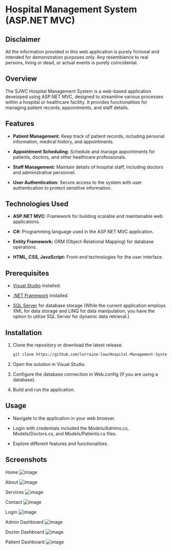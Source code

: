 # Hospital Management System (ASP.NET MVC)

## Disclaimer
All the information provided in this web application is purely fictional and intended for demonstration purposes only. Any resemblance to real persons, living or dead, or actual events is purely coincidental.

## Overview
The SJWC Hospital Management System is a web-based application developed using ASP.NET MVC, designed to streamline various processes within a hospital or healthcare facility. It provides functionalities for managing patient records, appointments, and staff details.

## Features
- **Patient Management:** Keep track of patient records, including personal information, medical history, and appointments.

- **Appointment Scheduling:** Schedule and manage appointments for patients, doctors, and other healthcare professionals.

- **Staff Management:** Maintain details of hospital staff, including doctors and administrative personnel.

- **User Authentication:** Secure access to the system with user authentication to protect sensitive information.

## Technologies Used
- **ASP.NET MVC:** Framework for building scalable and maintainable web applications.

- **C#:** Programming language used in the ASP.NET MVC application.

- **Entity Framework:** ORM (Object-Relational Mapping) for database operations.

- **HTML, CSS, JavaScript:** Front-end technologies for the user interface.

## Prerequisites
- [Visual Studio](https://visualstudio.microsoft.com/) installed.

- [.NET Framework](https://dotnet.microsoft.com/download/dotnet-framework) installed.

- [SQL Server](https://www.microsoft.com/en-us/sql-server/sql-server-downloads) for database storage (While the current application employs XML for data storage and LINQ for data manipulation, you have the option to utilize SQL Server for dynamic data retrieval.)

## Installation
1. Clone the repository or download the latest release.
   ```bash
   git clone https://github.com/lorraine-low/Hospital-Management-System.git
   
2. Open the solution in Visual Studio.
   
4. Configure the database connection in Web.config (If you are using a database).
   
6. Build and run the application.

## Usage
- Navigate to the application in your web browser.

- Login with credentials included the Models/Admins.cs, Models/Doctors.cs, and Models/Patients.cs files.

- Explore different features and functionalities.

## Screenshots

Home
![image](https://github.com/lorraine-low/Hospital-Management-System/assets/125891002/bb7d2f47-b967-44c3-be75-0247235b077c)

About
![image](https://github.com/lorraine-low/Hospital-Management-System/assets/125891002/0923f72f-433d-4b79-8b2f-1f5e77d9f949)

Services
![image](https://github.com/lorraine-low/Hospital-Management-System/assets/125891002/8f0160c9-3361-4998-b504-b1ddb04bdbcf)

Contact
![image](https://github.com/lorraine-low/Hospital-Management-System/assets/125891002/030d8589-478a-426f-bb43-8b5f94431be8)

Login
![image](https://github.com/lorraine-low/Hospital-Management-System/assets/125891002/322fa14f-e449-4726-846b-455589026a76)

Admin Dashboard
![image](https://github.com/lorraine-low/Hospital-Management-System/assets/125891002/2856c40b-879a-4e1c-a395-7c16e0e3310f)

Doctor Dashboard
![image](https://github.com/lorraine-low/Hospital-Management-System/assets/125891002/8c248621-abf7-482f-8e6a-114e59a2328b)

Patient Dashboard
![image](https://github.com/lorraine-low/Hospital-Management-System/assets/125891002/de35fc57-126f-426e-adbe-a9db37282cab)
